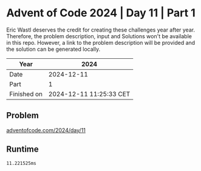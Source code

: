 # Advent of Code 2024 | Day 11 | Part 1

Eric Wastl deserves the credit for creating these challenges year after year. Therefore, the problem description, input and Solutions won't be available in this repo.
However, a link to the problem description will be provided and the solution can be generated locally.

| Year        | 2024                    |
|-------------|-------------------------|
| Date        | 2024-12-11              |
| Part        | 1                       |
| Finished on | 2024-12-11 11:25:33 CET |

## Problem

[adventofcode.com/2024/day/11](https://adventofcode.com/2024/day/11)

## Runtime

```
11.221525ms
```
